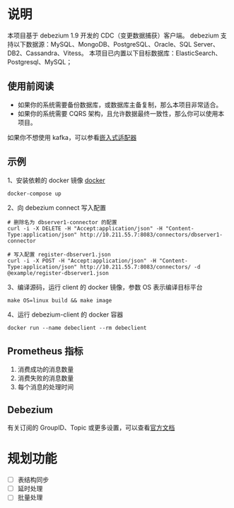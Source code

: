 # 说明

本项目基于 debezium 1.9 开发的 CDC（变更数据捕获）客户端。
debezium 支持以下数据源：MySQL、MongoDB、PostgreSQL、Oracle、SQL Server、DB2、Cassandra、Vitess。
本项目已内置以下目标数据库：ElasticSearch、Postgresql、MySQL；

## 使用前阅读

* 如果你的系统需要备份数据库，或数据库主备复制，那么本项目非常适合。
* 如果你的系统需要 CQRS 架构，且允许数据最终一致性，那么你可以使用本项目。

如果你不想使用 kafka，可以参看[嵌入式适配器](https://github.com/debezium/debezium/tree/main/debezium-embedded/src/main/java/io/debezium/embedded)

## 示例

1、安装依赖的 docker 镜像 [docker](./docker-compose.yaml)

```console
docker-compose up
```

2、向 debezium connect 写入配置

```console
# 删除名为 dbserver1-connector 的配置
curl -i -X DELETE -H "Accept:application/json" -H "Content-Type:application/json" http://10.211.55.7:8083/connectors/dbserver1-connector

# 写入配置 register-dbserver1.json
curl -i -X POST -H "Accept:application/json" -H "Content-Type:application/json" http://10.211.55.7:8083/connectors/ -d @example/register-dbserver1.json
```

3、编译源码，运行 client 的 docker 镜像，参数 OS 表示编译目标平台

```console
make OS=linux build && make image
```

4、运行 debezium-client 的 docker 容器

```console
docker run --name debeclient --rm debeclient
```

## Prometheus 指标

1. 消费成功的消息数量
2. 消费失败的消息数量
3. 每个消息的处理时间

## Debezium

有关订阅的 GroupID、Topic 或更多设置，可以查看[官方文档](https://debezium.io/documentation/reference/1.9/connectors/index.html)

# 规划功能

- [ ] 表结构同步
- [ ] 延时处理
- [ ] 批量处理
